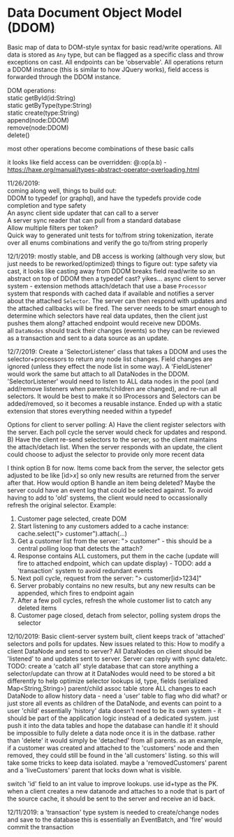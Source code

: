 # Data Document Object Model (DDOM)  

Basic map of data to DOM-style syntax for basic read/write operations. All data is stored as `Any` type, but can be flagged as a specific class and throw exceptions on cast. All endpoints can be 'observable'. All operations return a DDOM instance (this is similar to how JQuery works), field access is forwarded through the DDOM instance.  

DOM operations:  
static getById(id:String)  
static getByType(type:String)  
static create(type:String)  
append(node:DDOM)  
remove(node:DDOM)  
delete()  

most other operations become combinations of these basic calls

it looks like field access can be overridden: @:op(a.b) - https://haxe.org/manual/types-abstract-operator-overloading.html

11/26/2019:  
coming along well, things to build out:  
DDOM to typedef (or graphql), and have the typedefs provide code completion and type safety  
An async client side updater that can call to a server  
A server sync reader that can pull from a standard database  
Allow multiple filters per token?  
Quick way to generated unit tests for to/from string tokenization, iterate over all enums combinations and verify the go to/from string properly  

12/1/2019:
mostly stable, and DB access is working (although very slow, but just needs to be reworked/optimized)
things to figure out:
type safety via cast, it looks like casting away from DDOM breaks field read/write so an abstract on top of DDOM then a typedef cast? yikes...
async client to server system - extension methods attach/detach that use a base `Processor` system that responds with cached data if available and notifies a server about the attached `Selector`. The server can then respond with updates and the attached callbacks will be fired. The server needs to be smart enough to determine which selectors have real data updates, then the client just pushes them along? attached endpoint would receive new DDOMs.  
all `DataNodes` should track their changes (events) so they can be reviewed as a transaction and sent to a data source as an update.

12/7/2019:
Create a 'SelectorListener' class that takes a DDOM and uses the selector+processors to return any node list changes.
Field changes are ignored (unless they effect the node list in some way). A 'FieldListener' would work the same but attach to all DataNodes in the DDOM.
'SelectorListener' would need to listen to ALL data nodes in the pool (and add/remove listeners when parents/children are changed), and re-run all selectors.
It would be best to make it so IProcessors and Selectors can be added/removed, so it becomes a reusable instance.
Ended up with a static extension that stores everything needed within a typedef

Options for client to server polling:
A) Have the client register selectors with the server. Each poll cycle the server would check for updates and respond.
B) Have the client re-send selectors to the server, so the client maintains the attach/detach list. When the server responds with an update, the client could choose to adjust the selector to provide only more recent data

I think option B for now. Items come back from the server, the selector gets adjusted to be like [id>_x_] so only new results are returned from the server after that.
How would option B handle an item being deleted? Maybe the server could have an event log that could be selected against. To avoid having to add to 'old' systems, the client would need to occassionally refresh the original selector.
Example:
1. Customer page selected, create DOM
2. Start listening to any customers added to a cache instance: cache.select("> customer").attach(...)
3. Get a customer list from the server: "> customer" - this should be a central polling loop that detects the attach?
4. Response contains ALL customers, put them in the cache (update will fire to attached endpoint, which can update display) - TODO: add a 'transaction' system to avoid redundant events
5. Next poll cycle, request from the server: "> customer[id>1234]"
6. Server probably contains no new results, but any new results can be appended, which fires to endpoint again
7. After a few poll cycles, refresh the whole customer list to catch any deleted items
8. Customer page closed, detach from selector, polling system drops the selector

12/10/2019:
Basic client-server system built, client keeps track of 'attached' selectors and polls for updates.
New issues related to this:
How to modify a client DataNode and send to server? All DataNodes on client should be 'listened' to and updates sent to server. Server can reply with sync data/etc.
TODO: create a 'catch all' style database that can store anything a selector/update can throw at it
DataNodes would need to be stored a bit differently to help optimize selector lookups
id, type, fields (serialized Map<String,String>)
parent/child assoc table
store ALL changes to each DataNode to allow history data - need a 'user' table to flag who did what? or just store all events as children of the DataNode, and events can point to a user 'child'
essentially 'history' data doesn't need to be its own system - it should be part of the application logic instead of a dedicated system. just push it into the data tables and hope the database can handle it!
it should be impossible to fully delete a data node once it is in the datbase. rather than 'delete' it would simply be 'detached' from all parents.
as an example, if a customer was created and attached to the 'customers' node and then removed, they could still be found in the 'all customers' listing. so this will take some tricks to keep data isolated. maybe a 'removedCustomers' parent and a 'liveCustomers' parent that locks down what is visible.

switch 'id' field to an int value to improve lookups. use id+type as the PK. when a client creates a new datanode and attaches to a node that is part of the source cache, it should be sent to the server and receive an id back.

12/11/2019:
a 'transaction' type system is needed to create/change nodes and save to the database
this is essentially an EventBatch, and 'fire' would commit the transaction